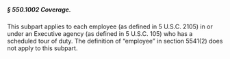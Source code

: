 ##### § 550.1002 Coverage. #####

This subpart applies to each employee (as defined in 5 U.S.C. 2105) in or under an Executive agency (as defined in 5 U.S.C. 105) who has a scheduled tour of duty. The definition of “employee” in section 5541(2) does not apply to this subpart.